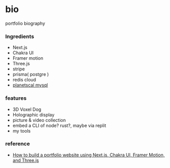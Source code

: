 # bio
portfolio biography

### Ingredients
- Next.js
- Chakra UI
- Framer motion
- Three.js
- stripe
- prisma( postgre )
- redis cloud
- [planetscal mysql](https://planetscale.com)

### features
- 3D Voxel Dog
- Holographic display
- picture & video collection
- embed a CLI of node? rust?, maybe via replit
- my tools


### reference
- [How to build a portfolio website using Next.js, Chakra UI, Framer Motion, and Three.js](https://www.youtube.com/watch?v=bSMZgXzC9AA&t=4627s)
